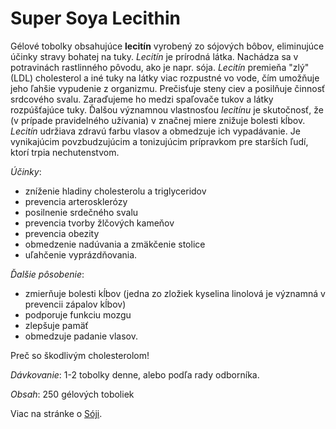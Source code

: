 Super Soya Lecithin
====================

Gélové tobolky obsahujúce **lecitín** vyrobený zo sójových bôbov, eliminujúce
účinky stravy bohatej na tuky. *Lecitín* je prírodná látka. Nachádza sa v
potravinách rastlinného pôvodu, ako je napr. sója. *Lecitín* premieňa "zlý"
(LDL) cholesterol a iné tuky na látky viac rozpustné vo vode, čím umožňuje jeho
ľahšie vypudenie z organizmu. Prečisťuje steny ciev a posilňuje činnosť
srdcového svalu. Zaraďujeme ho medzi spaľovače tukov a látky rozpúšťajúce tuky.
Ďalšou významnou vlastnosťou *lecitínu* je skutočnosť, že (v prípade
pravidelného užívania) v značnej miere znižuje bolesti kĺbov. *Lecitín* udržiava
zdravú farbu vlasov a obmedzuje ich vypadávanie. Je vynikajúcim povzbudzujúcim a
tonizujúcim prípravkom pre starších ľudí, ktorí trpia nechutenstvom.

*Účinky*:

* zníženie hladiny cholesterolu a triglyceridov
* prevencia arterosklerózy
* posilnenie srdečného svalu
* prevencia tvorby žlčových kameňov
* prevencia obezity
* obmedzenie nadúvania a zmäkčenie stolice
* uľahčenie vyprázdňovania.

*Ďalšie pôsobenie*:

* zmierňuje bolesti kĺbov (jedna zo zložiek kyselina linolová je významná v prevencii zápalov kĺbov)
* podporuje funkciu mozgu
* zlepšuje pamäť
* obmedzuje padanie vlasov.

Preč so škodlivým cholesterolom!

*Dávkovanie*: 1-2 tobolky denne, alebo podľa rady odborníka.

*Obsah*: 250 gélových toboliek

Viac na stránke o [Sóji](/sip/byliky/soja-fazulova).
